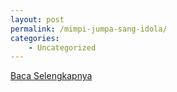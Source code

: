 ```yaml
---
layout: post
permalink: /mimpi-jumpa-sang-idola/
categories:
    - Uncategorized
---
```


[Baca Selengkapnya](/08)